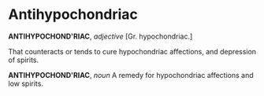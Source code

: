 # Antihypochondriac

**ANTIHYPOCHOND'RIAC**, _adjective_ \[Gr. hypochondriac.\]

That counteracts or tends to cure hypochondriac affections, and depression of spirits.

**ANTIHYPOCHOND'RIAC**, _noun_ A remedy for hypochondriac affections and low spirits.